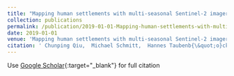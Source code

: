 ```yaml
---
title: "Mapping human settlements with multi-seasonal Sentinel-2 imagery and attention-based ResNeXt"
collection: publications
permalink: /publication/2019-01-01-Mapping-human-settlements-with-multi-seasonal-Sentinel-2-imagery-and-attention-based-ResNeXt
date: 2019-01-01
venue: 'Mapping human settlements with multi-seasonal Sentinel-2 imagery and attention-based ResNeXt'
citation: ' Chunping Qiu,  Michael Schmitt,  Hannes Taubenb{\&quot;o}ck,  Xiao Zhu, &quot;Mapping human settlements with multi-seasonal Sentinel-2 imagery and attention-based ResNeXt.&quot; Mapping human settlements with multi-seasonal Sentinel-2 imagery and attention-based ResNeXt, 2019.'
---
```

Use [Google Scholar](https://scholar.google.com/scholar?q=Mapping+human+settlements+with+multi+seasonal+Sentinel+2+imagery+and+attention+based+ResNeXt){:target="_blank"} for full citation